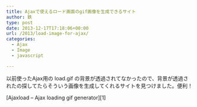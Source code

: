 ```yaml
---
title: Ajaxで使えるロード画面のgif画像を生成できるサイト
author: 鉄
type: post
date: 2013-12-17T17:18:06+00:00
url: /2013/load-image-for-ajax/
categories:
  - Ajax
  - Image
  - javascript

---
```

以前使ったAjax用の load.gif の背景が透過されてなかったので、背景が透過されたの探してたらそういう画像を生成してくれるサイトを見つけました。便利！

[Ajaxload &#8211; Ajax loading gif generator][1]

